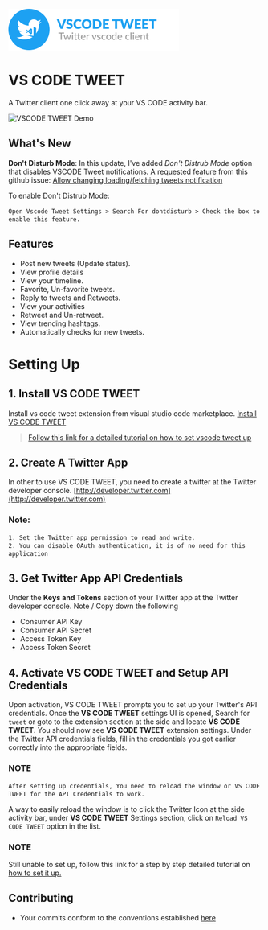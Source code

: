 ![vscode tweet logo](./screenshots/logo.png)
# VS CODE TWEET
A Twitter client one click away at your VS CODE activity bar.

![VSCODE TWEET Demo](./screenshots/shot.gif)


## What's New
**Don't Disturb Mode**: 
In this update, I've added  _Don't Distrub Mode_ option that disables VSCODE Tweet notifications. A requested feature from this github issue: [Allow changing loading/fetching tweets notification](https://github.com/ahkohd/vscode-tweet/issues/1)

To enable Don't Distrub Mode:
```
Open Vscode Tweet Settings > Search For dontdisturb > Check the box to enable this feature.
```


## Features
- Post new tweets (Update status).
- View profile details
- View your timeline.
- Favorite, Un-favorite tweets.
- Reply to tweets and Retweets.
- View your activities
- Retweet and Un-retweet.
- View trending hashtags.
- Automatically checks for new tweets.

# Setting Up
## 1. Install VS CODE TWEET
Install vs code tweet extension from visual studio code marketplace. [Install VS CODE TWEET](https://marketplace.visualstudio.com/items?itemName=ahkohd.vscode-tweet) 

>[Follow this link for a detailed tutorial on how to set vscode tweet up](https://link.medium.com/pcRknlgTsU)

## 2. Create A Twitter App
In other to use VS CODE TWEET, you need to create a twitter at the Twitter developer console. [http://developer.twitter.com](http://developer.twitter.com)

### Note:
    1. Set the Twitter app permission to read and write.
    2. You can disable OAuth authentication, it is of no need for this application

## 3. Get Twitter App API Credentials
Under the **Keys and Tokens** section of your Twitter app at the Twitter developer console. Note / Copy down the following
- Consumer API Key
- Consumer API Secret
- Access Token Key
- Access Token Secret

## 4. Activate VS CODE TWEET and Setup API Credentials
Upon activation, VS CODE TWEET prompts you to set up your Twitter's API credentials.
Once the **VS CODE TWEET** settings UI is opened, Search for `tweet` or goto to the extension section at the side and locate **VS CODE TWEET**. You should now see **VS CODE TWEET** extension settings. Under the Twitter API credentials fields, fill in the credentials you got earlier correctly into the appropriate fields.

### NOTE
    After setting up credentials, You need to reload the window or VS CODE TWEET for the API Credentials to work.
A way to easily reload the window is to click the Twitter Icon at the side activity bar, under  **VS CODE TWEET** Settings section, click on `Reload VS CODE TWEET` option in the list.

###  NOTE
Still unable to set up, follow this link for a step by step detailed tutorial on [how to set it up.](https://link.medium.com/pcRknlgTsU)


## Contributing
 - Your commits conform to the conventions established [here
](https://github.com/conventional-changelog-archived-repos/conventional-changelog-angular/blob/master/convention.md)